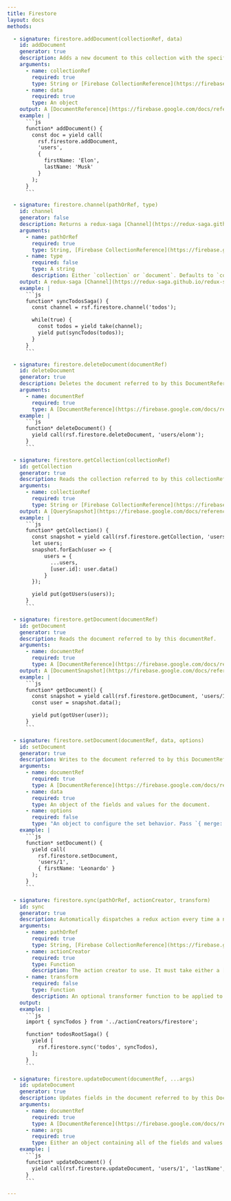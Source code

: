 ```yaml
---
title: Firestore
layout: docs
methods:

  - signature: firestore.addDocument(collectionRef, data)
    id: addDocument
    generator: true
    description: Adds a new document to this collection with the specified data, assigning it a document ID automatically.
    arguments:
      - name: collectionRef
        required: true
        type: String or [Firebase CollectionReference](https://firebase.google.com/docs/reference/js/firebase.firestore.CollectionReference)
      - name: data
        required: true
        type: An object
    output: A [DocumentReference](https://firebase.google.com/docs/reference/js/firebase.firestore.DocumentReference)
    example: |
      ```js
      function* addDocument() {
        const doc = yield call(
          rsf.firestore.addDocument,
          'users',
          {
            firstName: 'Elon',
            lastName: 'Musk'
          }
        );
      }
      ```

  - signature: firestore.channel(pathOrRef, type)
    id: channel
    generator: false
    description: Returns a redux-saga [Channel](https://redux-saga.github.io/redux-saga/docs/advanced/Channels.html) which emits every time the data at `pathOrRef` in firestore changes.
    arguments:
      - name: pathOrRef
        required: true
        type: String, [Firebase CollectionReference](https://firebase.google.com/docs/reference/js/firebase.firestore.CollectionReference), [Firebase DocumentReference](https://firebase.google.com/docs/reference/js/firebase.firestore.DocumentReference) or a slash-separated path to a document or a collection (string).
      - name: type
        required: false
        type: A string
        description: Either `collection` or `document`. Defaults to `collection`.
    output: A redux-saga [Channel](https://redux-saga.github.io/redux-saga/docs/advanced/Channels.html) which emits every time the data at `pathOrRef` in firestore changes.
    example: |
      ```js
      function* syncTodosSaga() {
        const channel = rsf.firestore.channel('todos');

        while(true) {
          const todos = yield take(channel);
          yield put(syncTodos(todos));
        }
      }
      ```

  - signature: firestore.deleteDocument(documentRef)
    id: deleteDocument
    generator: true
    description: Deletes the document referred to by this DocumentReference.
    arguments:
      - name: documentRef
        required: true
        type: A [DocumentReference](https://firebase.google.com/docs/reference/js/firebase.firestore.DocumentReference) or a slash-separated path to a document (string).
    example: |
      ```js
      function* deleteDocument() {
        yield call(rsf.firestore.deleteDocument, 'users/elonm');
      }
      ```

  - signature: firestore.getCollection(collectionRef)
    id: getCollection
    generator: true
    description: Reads the collection referred to by this collectionRef.
    arguments:
      - name: collectionRef
        required: true
        type: String or [Firebase CollectionReference](https://firebase.google.com/docs/reference/js/firebase.firestore.CollectionReference)
    output: A [QuerySnapshot](https://firebase.google.com/docs/reference/js/firebase.firestore.QuerySnapshot)
    example: |
      ```js
      function* getCollection() {
        const snapshot = yield call(rsf.firestore.getCollection, 'users');
        let users;
        snapshot.forEach(user => {
            users = {
              ...users,
              [user.id]: user.data()
            }
        });

        yield put(gotUsers(users));
      }
      ```

  - signature: firestore.getDocument(documentRef)
    id: getDocument
    generator: true
    description: Reads the document referred to by this documentRef.
    arguments:
      - name: documentRef
        required: true
        type: A [DocumentReference](https://firebase.google.com/docs/reference/js/firebase.firestore.DocumentReference) or a slash-separated path to a document (string).
    output: A [DocumentSnapshot](https://firebase.google.com/docs/reference/js/firebase.firestore.DocumentSnapshot)
    example: |
      ```js
      function* getDocument() {
        const snapshot = yield call(rsf.firestore.getDocument, 'users/1');
        const user = snapshot.data();

        yield put(gotUser(user));
      }
      ```

  - signature: firestore.setDocument(documentRef, data, options)
    id: setDocument
    generator: true
    description: Writes to the document referred to by this DocumentReference. If the document does not exist yet, it will be created. If you pass options, the provided data can be merged into the existing document.
    arguments:
      - name: documentRef
        required: true
        type: A [DocumentReference](https://firebase.google.com/docs/reference/js/firebase.firestore.DocumentReference) or a slash-separated path to a document (string).
      - name: data
        required: true
        type: An object of the fields and values for the document.
      - name: options
        required: false
        type: "An object to configure the set behavior. Pass `{ merge: true }` to only replace the values specified in the data argument. Fields omitted will remain untouched."
    example: |
      ```js
      function* setDocument() {
        yield call(
          rsf.firestore.setDocument,
          'users/1',
          { firstName: 'Leonardo' }
        );
      }
      ```

  - signature: firestore.sync(pathOrRef, actionCreator, transform)
    id: sync
    generator: true
    description: Automatically dispatches a redux action every time a new message is received.
    arguments:
      - name: pathOrRef
        required: true
        type: String, [Firebase CollectionReference](https://firebase.google.com/docs/reference/js/firebase.firestore.CollectionReference), [Firebase DocumentReference](https://firebase.google.com/docs/reference/js/firebase.firestore.DocumentReference) or a slash-separated path to a document or a collection (string).
      - name: actionCreator
        required: true
        type: Function
        description: The action creator to use. It must take either a [DocumentSnapshot](https://firebase.google.com/docs/reference/js/firebase.firestore.DocumentSnapshot) or a [QuerySnapshot](https://firebase.google.com/docs/reference/js/firebase.firestore.QuerySnapshot) as argument.
      - name: transform
        required: false
        type: Function
        description: An optional transformer function to be applied to the value before it's passed to the action creator. Default to the identity function (`x => x`).
    output:
    example: |
      ```js
      import { syncTodos } from '../actionCreators/firestore';

      function* todosRootSaga() {
        yield [
          rsf.firestore.sync('todos', syncTodos),
        ];
      }
      ```

  - signature: firestore.updateDocument(documentRef, ...args)
    id: updateDocument
    generator: true
    description: Updates fields in the document referred to by this DocumentReference. The update will fail if applied to a document that does not exist.
    arguments:
      - name: documentRef
        required: true
        type: A [DocumentReference](https://firebase.google.com/docs/reference/js/firebase.firestore.DocumentReference) or a slash-separated path to a document (string).
      - name: args
        required: true
        type: Either an object containing all of the fields and values to update, or a series of arguments alternating between fields (as string or firebase.firestore.FieldPath objects) and values.
    example: |
      ```js
      function* updateDocument() {
        yield call(rsf.firestore.updateDocument, 'users/1', 'lastName', 'Da Vinci');
      }
      ```

---
```

